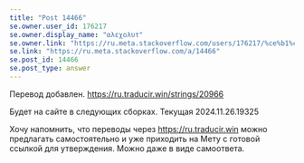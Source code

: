 ```yaml
---
title: "Post 14466"
se.owner.user_id: 176217
se.owner.display_name: "αλεχολυτ"
se.owner.link: "https://ru.meta.stackoverflow.com/users/176217/%ce%b1%ce%bb%ce%b5%cf%87%ce%bf%ce%bb%cf%85%cf%84"
se.link: "https://ru.meta.stackoverflow.com/a/14466"
se.post_id: 14466
se.post_type: answer
---
```

<p>Перевод добавлен. <a href="https://ru.traducir.win/strings/20966" rel="nofollow noreferrer">https://ru.traducir.win/strings/20966</a></p>
<p>Будет на сайте в следующих сборках. Текущая  2024.11.26.19325</p>
<p>Хочу напомнить, что переводы через <a href="https://ru.traducir.win" rel="nofollow noreferrer">https://ru.traducir.win</a> можно предлагать самостоятельно и уже приходить на Мету с готовой ссылкой для утверждения. Можно даже в виде самоответа.</p>
